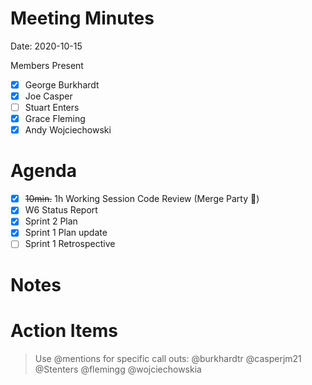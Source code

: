 # Meeting Minutes

Date: 2020-10-15

Members Present

* [x] George Burkhardt
* [x] Joe Casper
* [ ] Stuart Enters
* [x] Grace Fleming
* [x] Andy Wojciechowski

# Agenda

* [x] ~~10min.~~ 1h Working Session Code Review (Merge Party :tada:)
* [x] W6 Status Report
* [x] Sprint 2 Plan
* [x] Sprint 1 Plan update
* [ ] Sprint 1 Retrospective

# Notes

# Action Items
> Use @mentions for specific call outs: @burkhardtr @casperjm21 @Stenters @flemingg @wojciechowskia

